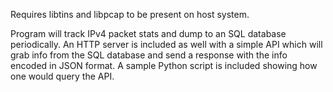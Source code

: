 Requires libtins and libpcap to be present on host system.

Program will track IPv4 packet stats and dump to an SQL database periodically. An HTTP server is included as well with a simple API which will grab info from the SQL database and send a response with the info encoded in JSON format. A sample Python script is included showing how one would query the API.
